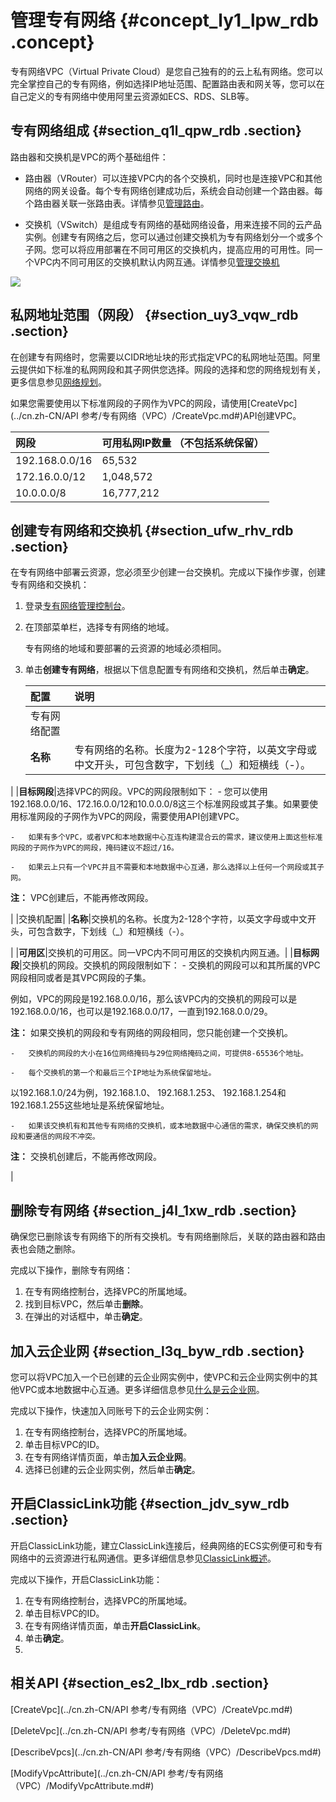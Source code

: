 # 管理专有网络 {#concept_ly1_lpw_rdb .concept}

专有网络VPC（Virtual Private Cloud）是您自己独有的的云上私有网络。您可以完全掌控自己的专有网络，例如选择IP地址范围、配置路由表和网关等，您可以在自己定义的专有网络中使用阿里云资源如ECS、RDS、SLB等。

## 专有网络组成 {#section_q1l_qpw_rdb .section}

路由器和交换机是VPC的两个基础组件：

-   路由器（VRouter）可以连接VPC内的各个交换机，同时也是连接VPC和其他网络的网关设备。每个专有网络创建成功后，系统会自动创建一个路由器。每个路由器关联一张路由表。详情参见[管理路由](cn.zh-CN/用户指南/管理路由.md#)。

-   交换机（VSwitch）是组成专有网络的基础网络设备，用来连接不同的云产品实例。创建专有网络之后，您可以通过创建交换机为专有网络划分一个或多个子网。您可以将应用部署在不同可用区的交换机内，提高应用的可用性。同一个VPC内不同可用区的交换机默认内网互通。详情参见[管理交换机](cn.zh-CN/用户指南/管理交换机.md#)


![](http://static-aliyun-doc.oss-cn-hangzhou.aliyuncs.com/assets/img/2435/809_zh-CN.png)

## 私网地址范围（网段） {#section_uy3_vqw_rdb .section}

在创建专有网络时，您需要以CIDR地址块的形式指定VPC的私网地址范围。阿里云提供如下标准的私网网段和其子网供您选择。网段的选择和您的网络规划有关，更多信息参见[网络规划](../cn.zh-CN/最佳实践/网络规划.md#)。

如果您需要使用以下标准网段的子网作为VPC的网段，请使用[CreateVpc](../cn.zh-CN/API 参考/专有网络（VPC）/CreateVpc.md#)API创建VPC。

|网段|可用私网IP数量 （不包括系统保留）|
|:-|:-----------------|
|192.168.0.0/16|65,532|
|172.16.0.0/12|1,048,572|
|10.0.0.0/8|16,777,212|

## 创建专有网络和交换机 {#section_ufw_rhv_rdb .section}

在专有网络中部署云资源，您必须至少创建一台交换机。完成以下操作步骤，创建专有网络和交换机：

1.  登录[专有网络管理控制台](https://vpcnext.console.aliyun.com)。
2.  在顶部菜单栏，选择专有网络的地域。

    专有网络的地域和要部署的云资源的地域必须相同。

3.  单击**创建专有网络**，根据以下信息配置专有网络和交换机，然后单击**确定**。

    |配置|说明|
    |:-|:-|
    |专有网络配置|
    |**名称**|专有网络的名称。长度为2-128个字符，以英文字母或中文开头，可包含数字，下划线（\_）和短横线（-）。

|
    |**目标网段**|选择VPC的网段。VPC的网段限制如下：    -   您可以使用192.168.0.0/16、172.16.0.0/12和10.0.0.0/8这三个标准网段或其子集。如果要使用标准网段的子网作为VPC的网段，需要使用API创建VPC。

    -   如果有多个VPC，或者VPC和本地数据中心互连构建混合云的需求，建议使用上面这些标准网段的子网作为VPC的网段，掩码建议不超过/16。

    -   如果云上只有一个VPC并且不需要和本地数据中心互通，那么选择以上任何一个网段或其子网。

**注：** VPC创建后，不能再修改网段。

|
    |交换机配置|
    |**名称**|交换机的名称。长度为2-128个字符，以英文字母或中文开头，可包含数字，下划线（\_）和短横线（-）。

|
    |**可用区**|交换机的可用区。同一VPC内不同可用区的交换机内网互通。|
    |**目标网段**|交换机的网段。交换机的网段限制如下：    -   交换机的网段可以和其所属的VPC网段相同或者是其VPC网段的子集。

例如，VPC的网段是192.168.0.0/16，那么该VPC内的交换机的网段可以是192.168.0.0/16，也可以是192.168.0.0/17，一直到192.168.0.0/29。

**注：** 如果交换机的网段和专有网络的网段相同，您只能创建一个交换机。

    -   交换机的网段的大小在16位网络掩码与29位网络掩码之间，可提供8-65536个地址。

    -   每个交换机的第一个和最后三个IP地址为系统保留地址。

以192.168.1.0/24为例，192.168.1.0、 192.168.1.253、 192.168.1.254和192.168.1.255这些地址是系统保留地址。

    -   如果该交换机有和其他专有网络的交换机，或本地数据中心通信的需求，确保交换机的网段和要通信的网段不冲突。

**注：** 交换机创建后，不能再修改网段。

|


## 删除专有网络 {#section_j4l_1xw_rdb .section}

确保您已删除该专有网络下的所有交换机。专有网络删除后，关联的路由器和路由表也会随之删除。

完成以下操作，删除专有网络：

1.  在专有网络控制台，选择VPC的所属地域。
2.  找到目标VPC，然后单击**删除**。
3.  在弹出的对话框中，单击**确定**。

## 加入云企业网 {#section_l3q_byw_rdb .section}

您可以将VPC加入一个已创建的云企业网实例中，使VPC和云企业网实例中的其他VPC或本地数据中心互通。更多详细信息参见[什么是云企业网](../../cn.zh-CN/产品简介/什么是云企业网.md#)。

完成以下操作，快速加入同账号下的云企业网实例：

1.  在专有网络控制台，选择VPC的所属地域。
2.  单击目标VPC的ID。
3.  在专有网络详情页面，单击**加入云企业网**。
4.  选择已创建的云企业网实例，然后单击**确定**。

## 开启ClassicLink功能 {#section_jdv_syw_rdb .section}

开启ClassicLink功能，建立ClassicLink连接后，经典网络的ECS实例便可和专有网络中的云资源进行私网通信。更多详细信息参见[ClassicLink概述](cn.zh-CN/用户指南/ClassicLink/ClassicLink概述.md#)。

完成以下操作，开启ClassicLink功能：

1.  在专有网络控制台，选择VPC的所属地域。
2.  单击目标VPC的ID。
3.  在专有网络详情页面，单击**开启ClassicLink**。
4.  单击**确定**。
5.  
## 相关API {#section_es2_lbx_rdb .section}

[CreateVpc](../cn.zh-CN/API 参考/专有网络（VPC）/CreateVpc.md#)

[DeleteVpc](../cn.zh-CN/API 参考/专有网络（VPC）/DeleteVpc.md#)

[DescribeVpcs](../cn.zh-CN/API 参考/专有网络（VPC）/DescribeVpcs.md#)

[ModifyVpcAttribute](../cn.zh-CN/API 参考/专有网络（VPC）/ModifyVpcAttribute.md#)

